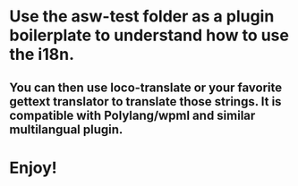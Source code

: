 # Use the asw-test folder as a plugin boilerplate to understand how to use the i18n.

## You can then use loco-translate or your favorite gettext translator to translate those strings. It is compatible with Polylang/wpml and similar multilangual plugin.

# Enjoy!
